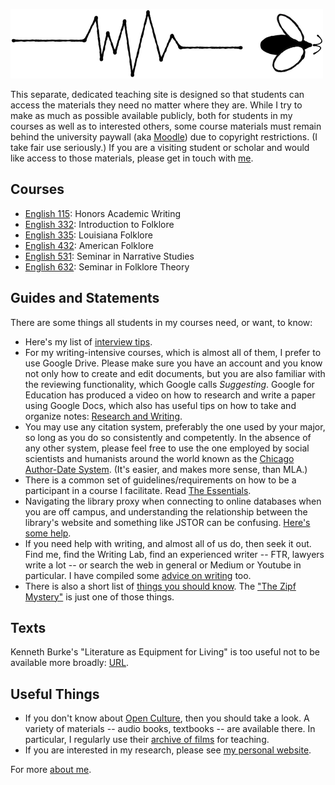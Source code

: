 ![Bug and Path](img/bug_and_path.png)

This separate, dedicated teaching site is designed so that students can access the materials they need no matter where they are. While I try to make as much as possible available publicly, both for students in my courses as well as to interested others, some course materials must remain behind the university paywall (aka [Moodle][]) due to copyright restrictions. (I take fair use seriously.) If you are a visiting student or scholar and would like access to those materials, please get in touch with [me][].

[Moodle]: http://moodle.louisiana.edu/
[me]: http://johnlaudun.net/about/

## Courses

* [English 115](115/index.md): Honors Academic Writing
* [English 332](332/index.md): Introduction to Folklore
* [English 335](335/index.md): Louisiana Folklore
* [English 432](432/): American Folklore
* [English 531](531/index.md): Seminar in Narrative Studies
* [English 632](632/index.md): Seminar in Folklore Theory


## Guides and Statements

There are some things all students in my courses need, or want, to know:

* Here's my list of [interview tips](guides/interview_tips.md).
* For my writing-intensive courses, which is almost all of them, I prefer to use Google Drive. Please make sure you have an account and you know not only how to create and edit documents, but you are also familiar with the reviewing functionality, which Google calls *Suggesting*. Google for Education has produced a video on how to research and write a paper using Google Docs, which also has useful tips on how to take and organize notes: [Research and Writing](https://applieddigitalskills.withgoogle.com/c/college-and-continuing-education/en/research-and-writing/overview.html).
* You may use any citation system, preferably the one used by your major, so long as you do so consistently and competently. In the absence of any other system, please feel free to use the one employed by social scientists and humanists around the world known as the [Chicago Author-Date System](guides/cad.md). (It's easier, and makes more sense, than MLA.)
* There is a common set of guidelines/requirements on how to be a participant in a course I facilitate. Read [The Essentials](guides/essentials.md).
* Navigating the library proxy when connecting to online databases when you are off campus, and understanding the relationship between the library's website and something like JSTOR can be confusing. [Here's some help](guides/access.md).
* If you need help with writing, and almost all of us do, then seek it out. Find me, find the Writing Lab, find an experienced writer -- FTR, lawyers write a lot -- or search the web in general or Medium or Youtube in particular. I have compiled some [advice on writing](guides/writing.md) too.
* There is also a short list of [things you should know](guides/know.md). The ["The Zipf Mystery"](https://www.youtube.com/watch?v=fCn8zs912OE) is just one of those things.

## Texts

Kenneth Burke's "Literature as Equipment for Living" is too useful not to be available more broadly: [URL](./texts/Burke_1941.pdf).


## Useful Things

* If you don't know about [Open Culture][], then you should take a look. A variety of materials -- audio books, textbooks -- are available there. In particular, I regularly use their [archive of films][] for teaching.
* If you are interested in my research, please see [my personal website][JL.o].

[Open Culture]: http://www.openculture.com
[archive of films]: http://www.openculture.com/freemoviesonline
[JL.o]: http://johnlaudun.org/

[^1]: Not everything is on this website yet: migrations are slow processes, if only to simplify maintenance of materials. Fellow faculty should feel free to adapt / adopt any of the materials included here. No attribution is required -- but it would be great to get a note from you -- it will make my administration happy, and we all know how important it is to make administrators happy.

For more [about me](http://johnlaudun.net).
